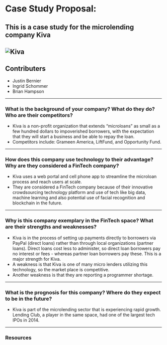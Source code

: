 # Case Study Proposal:
## This is a case study for the microlending company Kiva

![Kiva](https://upload.wikimedia.org/wikipedia/commons/thumb/c/cd/Kiva.org_logo_2016.svg/1200px-Kiva.org_logo_2016.svg.png)
---

## Contributers
* Justin Bernier
* Ingrid Schommer
* Brian Hampson
---


### What is the background of your company? What do they do? Who are their competitors?

* Kiva is a non-profit organization that extends “microloans” as small as a few hundred dollars to impoverished borrowers, with the expectation that they will start a business and be able to repay the loan. 
* Competitors include: Grameen America, LiftFund, and Opportunity Fund. 

---

### How does this company use technology to their advantage? Why are they considered a FinTech company?
* Kiva uses a web portal and cell phone app to streamline the microloan process and reach users at scale.
* They are considered a FinTech company because of their innovative crowdsourcing technology platform and use of tech like big data, machine learning and also potential use of facial recognition and blockchain in the future.

---
### Why is this company exemplary in the FinTech space? What are their strengths and weaknesses?

* Kiva is in the process of setting up payments directly to borrowers via PayPal (direct loans) rather than through local organizations (partner loans). Direct loans cost less to administer, so direct loan borrowers pay no interest or fees - whereas partner loan borrowers pay these. This is a major strength for Kiva. 
* A weakness is that Kiva is one of many micro lenders utilizing this technology, so the market place is competitive. 
* Another weakness is that they are reporting a programmer shortage. 

---

### What is the prognosis for this company? Where do they expect to be in the future?

* Kiva is part of the microlending sector that is experiencing rapid growth.  Lending Club, a player in the same space, had one of the largest tech IPOs in 2014.
---
### Resources